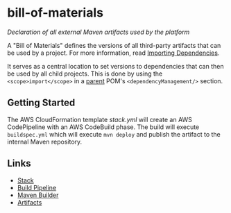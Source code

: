 # bill-of-materials
_Declaration of all external Maven artifacts used by the platform_

A "Bill of Materials" defines the versions of all third-party artifacts that can be used by a project. For more information, read [Importing Dependencies](https://maven.apache.org/guides/introduction/introduction-to-dependency-mechanism.html#Importing_Dependencies).

It serves as a central location to set versions to dependencies that can then be used by all child projects. This is done by using the `<scope>import</scope>` in a [parent](https://github.com/varunmc/parent) POM's `<dependencyManagement/>` section.

## Getting Started
The AWS CloudFormation template _stack.yml_ will create an AWS CodePipeline with an AWS CodeBuild phase. The build will execute `buildspec.yml` which will execute `mvn deploy` and publish the artifact to the internal Maven repository.

## Links
* [Stack](https://console.aws.amazon.com/cloudformation/home?region=us-east-1#/stack/detail?stackId=arn:aws:cloudformation:us-east-1:497513737772:stack%2FBillOfMaterials%2F4741fed0-92db-11e7-b09f-50d5cd1ea8d2)
* [Build Pipeline](https://console.aws.amazon.com/codepipeline/home?region=us-east-1#/view/BillOfMaterials)
* [Maven Builder](https://console.aws.amazon.com/codebuild/home?region=us-east-1#/projects/BillOfMaterials/view)
* [Artifacts](https://s3.console.aws.amazon.com/s3/buckets/maven.varun.mc/mc/varun/bill-of-materials/?region=us-east-1&tab=overview)
